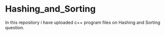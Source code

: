 # Hashing_and_Sorting
In this repository i have uploaded c++ program files on Hashing and Sorting question.
